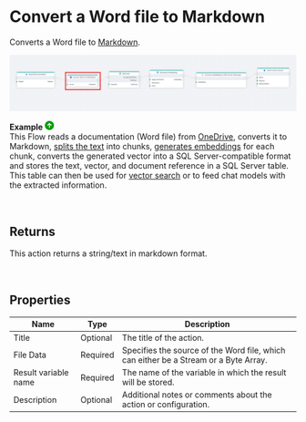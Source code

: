 # Convert a Word file to Markdown


Converts a Word file to [Markdown](https://en.wikipedia.org/wiki/Markdown).


![img](../../../../images/flow/convert-word-to-markdown.png)

**Example** ![img](../../../../images/strz.jpg)  
This Flow reads a documentation (Word file) from [OneDrive](../onedrive/read-file-from-onedrive-as-byte-array.md), converts it to Markdown, [splits the text](../ai/split-text.md) into chunks, [generates embeddings](../azure-ai/generate-embedding.md) for each chunk, converts the generated vector into a SQL Server-compatible format and stores the text, vector, and document reference in a SQL Server table. This table can then be used for [vector search](../postgresql/vector-search.md) or to feed chat models with the extracted information. 

<br/>

## Returns

This action returns a string/text in markdown format.

<br/>

## Properties

| Name                 | Type     | Description                                                                                                   |
| -------------------- | -------- | ------------------------------------------------------------------------------------------------------------- |
| Title                | Optional |   The title of the action.                    |
| File Data            | Required | Specifies the source of the Word file, which can either be a Stream or a Byte Array.                          |
| Result variable name | Required | The name of the variable in which the result will be stored.  |
| Description          | Optional | Additional notes or comments about the action or configuration. |

<br/>


